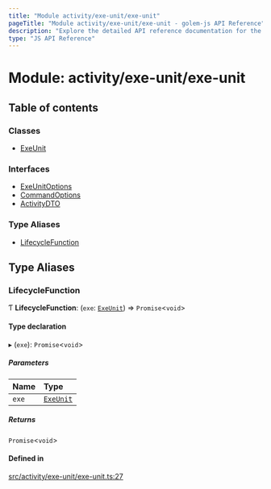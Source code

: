 ```yaml
---
title: "Module activity/exe-unit/exe-unit"
pageTitle: "Module activity/exe-unit/exe-unit - golem-js API Reference"
description: "Explore the detailed API reference documentation for the Module activity/exe-unit/exe-unit within the golem-js SDK for the Golem Network."
type: "JS API Reference"
---
```

# Module: activity/exe-unit/exe-unit

## Table of contents

### Classes

- [ExeUnit](../classes/activity_exe_unit_exe_unit.ExeUnit)

### Interfaces

- [ExeUnitOptions](../interfaces/activity_exe_unit_exe_unit.ExeUnitOptions)
- [CommandOptions](../interfaces/activity_exe_unit_exe_unit.CommandOptions)
- [ActivityDTO](../interfaces/activity_exe_unit_exe_unit.ActivityDTO)

### Type Aliases

- [LifecycleFunction](activity_exe_unit_exe_unit#lifecyclefunction)

## Type Aliases

### LifecycleFunction

Ƭ **LifecycleFunction**: (`exe`: [`ExeUnit`](../classes/activity_exe_unit_exe_unit.ExeUnit)) => `Promise`\<`void`\>

#### Type declaration

▸ (`exe`): `Promise`\<`void`\>

##### Parameters

| Name | Type |
| :------ | :------ |
| `exe` | [`ExeUnit`](../classes/activity_exe_unit_exe_unit.ExeUnit) |

##### Returns

`Promise`\<`void`\>

#### Defined in

[src/activity/exe-unit/exe-unit.ts:27](https://github.com/golemfactory/golem-js/blob/ed1cf1df/src/activity/exe-unit/exe-unit.ts#L27)
